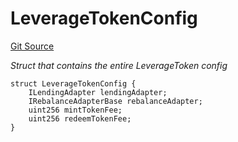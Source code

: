 # LeverageTokenConfig
[Git Source](https://github.com/seamless-protocol/ilm-v2/blob/40214436ae3956021858cb95e6ff881f6ede8e11/src/types/DataTypes.sol)

*Struct that contains the entire LeverageToken config*


```solidity
struct LeverageTokenConfig {
    ILendingAdapter lendingAdapter;
    IRebalanceAdapterBase rebalanceAdapter;
    uint256 mintTokenFee;
    uint256 redeemTokenFee;
}
```

